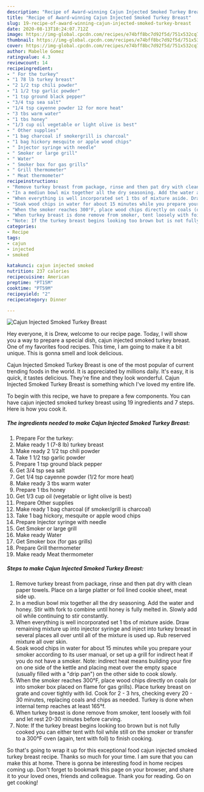 ```yaml
---
description: "Recipe of Award-winning Cajun Injected Smoked Turkey Breast"
title: "Recipe of Award-winning Cajun Injected Smoked Turkey Breast"
slug: 19-recipe-of-award-winning-cajun-injected-smoked-turkey-breast
date: 2020-08-13T10:24:07.712Z
image: https://img-global.cpcdn.com/recipes/e74bff8bc7d92f5d/751x532cq70/cajun-injected-smoked-turkey-breast-recipe-main-photo.jpg
thumbnail: https://img-global.cpcdn.com/recipes/e74bff8bc7d92f5d/751x532cq70/cajun-injected-smoked-turkey-breast-recipe-main-photo.jpg
cover: https://img-global.cpcdn.com/recipes/e74bff8bc7d92f5d/751x532cq70/cajun-injected-smoked-turkey-breast-recipe-main-photo.jpg
author: Mabelle Gomez
ratingvalue: 4.3
reviewcount: 14
recipeingredient:
- " For the turkey"
- "1 78 lb turkey breast"
- "2 1/2 tsp chili powder"
- "1 1/2 tsp garlic powder"
- "1 tsp ground black pepper"
- "3/4 tsp sea salt"
- "1/4 tsp cayenne powder 12 for more heat"
- "3 tbs warm water"
- "1 tbs honey"
- "1/3 cup oil vegetable or light olive is best"
- " Other supplies"
- "1 bag charcoal if smokergrill is charcoal"
- "1 bag hickory mesquite or apple wood chips"
- " Injector syringe with needle"
- " Smoker or large grill"
- " Water"
- " Smoker box for gas grills"
- " Grill thermometer"
- " Meat thermometer"
recipeinstructions:
- "Remove turkey breast from package, rinse and then pat dry with clean paper towels. Place on a large platter or foil lined cookie sheet, meat side up."
- "In a mediun bowl mix together all the dry seasoning. Add the water and honey. Stir with fork to combine until honey is fully melted in. Slowly add oil while continuing to stir constantly."
- "When everything is well incorporated set 1 tbs of mixture aside. Draw remaining mixture up into injector syringe and inject into turkey breast in several places all over until all of the mixture is used up. Rub reserved mixture all over skin."
- "Soak wood chips in water for about 15 minutes while you prepare your smoker according to its user manual, or set up a grill for indirect heat if you do not have a smoker. Note: indirect heat means building your fire on one side of the kettle and placing meat over the empty space (usually filled with a &#34;drip pan&#34;) on the other side to cook slowly."
- "When the smoker reaches 300°F, place wood chips directly on coals (or into smoker box placed on flame for gas grills). Place turkey breast on grate and cover tightly with lid. Cook for 2 - 3 hrs, checking every 20 - 30 minutes, replacing coals and chips as needed. Turkey is done when internal temp reaches at least 165°f."
- "When turkey breast is done remove from smoker, tent loosely with foil and let rest 20-30 minutes before carving."
- "Note: If the turkey breast begins looking too brown but is not fully cooked you can either tent with foil while still on the smoker or transfer to a 300°F oven (again, tent with foil) to finish cooking."
categories:
- Recipe
tags:
- cajun
- injected
- smoked

katakunci: cajun injected smoked 
nutrition: 237 calories
recipecuisine: American
preptime: "PT15M"
cooktime: "PT59M"
recipeyield: "2"
recipecategory: Dinner

---
```



![Cajun Injected Smoked Turkey Breast](https://img-global.cpcdn.com/recipes/e74bff8bc7d92f5d/751x532cq70/cajun-injected-smoked-turkey-breast-recipe-main-photo.jpg)

Hey everyone, it is Drew, welcome to our recipe page. Today, I will show you a way to prepare a special dish, cajun injected smoked turkey breast. One of my favorites food recipes. This time, I am going to make it a bit unique. This is gonna smell and look delicious.

Cajun Injected Smoked Turkey Breast is one of the most popular of current trending foods in the world. It is appreciated by millions daily. It's easy, it is quick, it tastes delicious. They're fine and they look wonderful. Cajun Injected Smoked Turkey Breast is something which I've loved my entire life.




To begin with this recipe, we have to prepare a few components. You can have cajun injected smoked turkey breast using 19 ingredients and 7 steps. Here is how you cook it.

##### The ingredients needed to make Cajun Injected Smoked Turkey Breast:

1. Prepare  For the turkey:
1. Make ready 1 (7-8 lb) turkey breast
1. Make ready 2 1/2 tsp chili powder
1. Take 1 1/2 tsp garlic powder
1. Prepare 1 tsp ground black pepper
1. Get 3/4 tsp sea salt
1. Get 1/4 tsp cayenne powder (1/2 for more heat)
1. Make ready 3 tbs warm water
1. Prepare 1 tbs honey
1. Get 1/3 cup oil (vegetable or light olive is best)
1. Prepare  Other supplies
1. Make ready 1 bag charcoal (if smoker/grill is charcoal)
1. Take 1 bag hickory, mesquite or apple wood chips
1. Prepare  Injector syringe with needle
1. Get  Smoker or large grill
1. Make ready  Water
1. Get  Smoker box (for gas grills)
1. Prepare  Grill thermometer
1. Make ready  Meat thermometer




##### Steps to make Cajun Injected Smoked Turkey Breast:

1. Remove turkey breast from package, rinse and then pat dry with clean paper towels. Place on a large platter or foil lined cookie sheet, meat side up.
1. In a mediun bowl mix together all the dry seasoning. Add the water and honey. Stir with fork to combine until honey is fully melted in. Slowly add oil while continuing to stir constantly.
1. When everything is well incorporated set 1 tbs of mixture aside. Draw remaining mixture up into injector syringe and inject into turkey breast in several places all over until all of the mixture is used up. Rub reserved mixture all over skin.
1. Soak wood chips in water for about 15 minutes while you prepare your smoker according to its user manual, or set up a grill for indirect heat if you do not have a smoker. Note: indirect heat means building your fire on one side of the kettle and placing meat over the empty space (usually filled with a &#34;drip pan&#34;) on the other side to cook slowly.
1. When the smoker reaches 300°F, place wood chips directly on coals (or into smoker box placed on flame for gas grills). Place turkey breast on grate and cover tightly with lid. Cook for 2 - 3 hrs, checking every 20 - 30 minutes, replacing coals and chips as needed. Turkey is done when internal temp reaches at least 165°f.
1. When turkey breast is done remove from smoker, tent loosely with foil and let rest 20-30 minutes before carving.
1. Note: If the turkey breast begins looking too brown but is not fully cooked you can either tent with foil while still on the smoker or transfer to a 300°F oven (again, tent with foil) to finish cooking.




So that's going to wrap it up for this exceptional food cajun injected smoked turkey breast recipe. Thanks so much for your time. I am sure that you can make this at home. There is gonna be interesting food in home recipes coming up. Don't forget to bookmark this page on your browser, and share it to your loved ones, friends and colleague. Thank you for reading. Go on get cooking!
